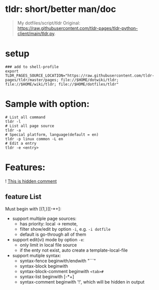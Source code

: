 # tldr: short/better man/doc

> My dotfiles/script/tldr
> Original: <https://raw.githubusercontent.com/tldr-pages/tldr-python-client/main/tldr.py>.

# setup

	### add to shell-profile
	export TLDR_PAGES_SOURCE_LOCATION="https://raw.githubusercontent.com/tldr-pages/tldr/master/pages; file://$HOME/dotwiki/tldr; file://$HOME/wiki/tldr; file://$HOME/dotfiles/tldr"

# Sample with option:

	# List all command
	tldr -l
	# List all page source
	tldr -a
	# Special platform, language(default = en)
	tldr -p linux common -L en
	# Edit a entry
	tldr -e <entry>

# Features:
! [This is hidden comment](https://github.com/huawenyu/dotfiles/script/tldr)

## feature List
Must begin with [<space>{1,}][-*+]:
  * support multiple page sources:
    - has priority: local -> remote,
    - filter show/edit by option `-i`, e.g. `-i dotfile`
    - default is go-through all of them
  * support edit(vi) mode by option `-e`:
    - only limit in local file source
    - if the enty not exist, auto create a template-local-file
  * support mutiple syntax:
    - syntax-fence beginwith/endwith "\`\`\`"
    - syntax-block beginwith <tab>
    - syntax-block-comment beginwith `<tab>#`
    - syntax-list beginwith <space>[-*+]
    - syntax-comment beginwith '!', which will be hidden in output


